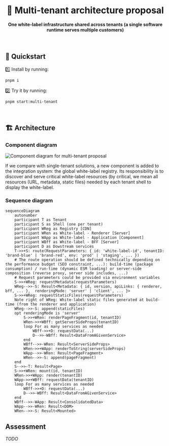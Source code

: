 <div align="center">
    <h1>🧪 Multi-tenant architecture proposal</h1>
    <strong>One white-label infrastructure shared across tenants (a single software runtime serves multiple customers)</strong>
</div>
<br>
<br>

## 🚀 Quickstart

1️⃣ Install by running:

```bash
pnpm i
```

2️⃣ Try it by running:

```bash
pnpm start:multi-tenant
```

<br>

## 🏗 Architecture

### Component diagram

![Component diagram for multi-tenant proposal](https://user-images.githubusercontent.com/10498826/184859944-e36566a0-c22f-4cf1-92dc-124c00cf7f41.png)

If we compare with single-tenant solutions, a new component is added to the integration system: the global white-label registry. Its responsibility is to discover and serve critical white-label resources (by critical, we mean all resources (URL, metadata, static files) needed by each tenant shell to display the white-label.

### Sequence diagram

```mermaid
sequenceDiagram
    autonumber
    participant T as Tenant
    participant S as Shell (one per tenant)
    participant WReg as Registry [CDN]
    participant WRen as White-label - Renderer [Server]
    participant WApp as White-label - Application [Component]
    participant WBff as White-label - BFF [Server]
    participant D as Dowstream services
    T->>+S: route(RequestParameters: { id: 'white-label-id', tenantID: 'brand-blue' | 'brand-red', env: 'prod' | 'staging', ... })
    # The route operation should be defined technically depending on the performance budget (SEO constraint, ...): build-time (package consumption) / run-time (dynamic ESM loading) or server-side composition (reverse proxy, server side includes, ...)
    # Request parameters could be provided via environment variables
    S->>+WReg: requestMetadata(requestParameters)
    WReg-->>-S: Result<Metadata: { id, version, apiLinks: { renderer, bff, ... },  renderingMode: 'server' | 'client', ... }>
    S->>+WReg: requestStaticFiles(requestParameters)
    Note right of WReg: White-label static files generated at build-time (from the renderer and application)
    WReg-->>-S: append(staticFiles)
    opt renderingMode is 'server'
        S->>+WRen: renderPageFragment(id, tenantID)
        WRen->>+WBff: getServerSideProps(tenantID)
        loop For as many services as needed
            WBff->>+D: requestData(...)
            D-->>-WBff: Result<DataFromAGivenService>
        end
        WBff-->>-WRen: Result<ServerSideProps>
        WRen->>+WApp: renderToString(serverSideProps)
        WApp-->>-WRen: Result<PageFragment>
        WRen-->>-S: append(pageFragment)
    end
    S-->>-T: Result<Page>
    S->>+WRen: mount(id, tenantID)
    WRen->>+WApp: render(tenantID)
    WApp->>+WBff: requestData(tenantID)
    loop For as many services as needed
        WBff->>+D: requestData(...)
        D-->>-WBff: Result<DataFromAGivenService>
    end
    WBff-->>-WApp: Result<ConsolidatedData>
    WApp-->>-WRen: Result<DOM>
    WRen-->>-S: Result<Mounted>
```

## Assessment

_TODO_
